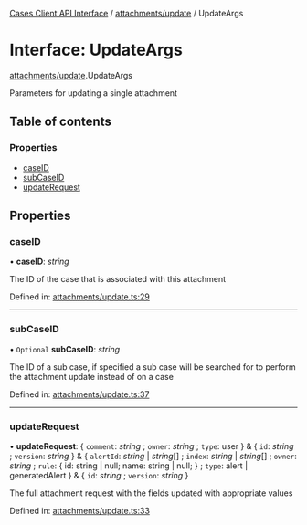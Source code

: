 [Cases Client API Interface](../cases_client_api.md) / [attachments/update](../modules/attachments_update.md) / UpdateArgs

# Interface: UpdateArgs

[attachments/update](../modules/attachments_update.md).UpdateArgs

Parameters for updating a single attachment

## Table of contents

### Properties

- [caseID](attachments_update.updateargs.md#caseid)
- [subCaseID](attachments_update.updateargs.md#subcaseid)
- [updateRequest](attachments_update.updateargs.md#updaterequest)

## Properties

### caseID

• **caseID**: *string*

The ID of the case that is associated with this attachment

Defined in: [attachments/update.ts:29](https://github.com/jonathan-buttner/kibana/blob/085f89ff3ca/x-pack/plugins/cases/server/client/attachments/update.ts#L29)

___

### subCaseID

• `Optional` **subCaseID**: *string*

The ID of a sub case, if specified a sub case will be searched for to perform the attachment update instead of on a case

Defined in: [attachments/update.ts:37](https://github.com/jonathan-buttner/kibana/blob/085f89ff3ca/x-pack/plugins/cases/server/client/attachments/update.ts#L37)

___

### updateRequest

• **updateRequest**: { `comment`: *string* ; `owner`: *string* ; `type`: user  } & { `id`: *string* ; `version`: *string*  } & { `alertId`: *string* \| *string*[] ; `index`: *string* \| *string*[] ; `owner`: *string* ; `rule`: { id: string \| null; name: string \| null; } ; `type`: alert \| generatedAlert  } & { `id`: *string* ; `version`: *string*  }

The full attachment request with the fields updated with appropriate values

Defined in: [attachments/update.ts:33](https://github.com/jonathan-buttner/kibana/blob/085f89ff3ca/x-pack/plugins/cases/server/client/attachments/update.ts#L33)
